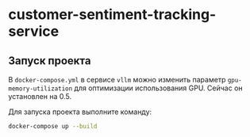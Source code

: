 # customer-sentiment-tracking-service

## Запуск проекта
В `docker-compose.yml` в сервисе `vllm` можно изменить параметр `gpu-memory-utilization` для оптимизации использования GPU. Сейчас он установлен на 0.5.

Для запуска проекта выполните команду:
```bash
docker-compose up --build
```